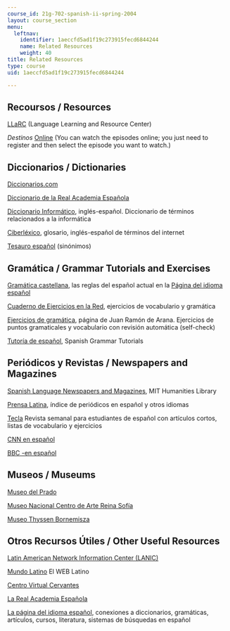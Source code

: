 ```yaml
---
course_id: 21g-702-spanish-ii-spring-2004
layout: course_section
menu:
  leftnav:
    identifier: 1aeccfd5ad1f19c273915fecd6844244
    name: Related Resources
    weight: 40
title: Related Resources
type: course
uid: 1aeccfd5ad1f19c273915fecd6844244

---
```


Recoursos / Resources
---------------------

[LLaRC](http://llarc.mit.edu/) (Language Learning and Resource Center)

_Destinos_ [Online](https://www.learner.org/series/destinos-an-introduction-to-spanish/) (You can watch the episodes online; you just need to register and then select the episode you want to watch.)

Diccionarios / Dictionaries
---------------------------

[Diccionarios.com](http://www.diccionarios.com/)

[Diccionario de la Real Academia Española](http://lema.rae.es/drae/
)

[Diccionario Informático](http://www.sitiosargentina.com.ar/categorias/internet/diccionarios.htm), inglés-español. Diccionario de términos relacionados a la informática

[Ciberléxico](http://www.telefonica.com/en/home/jsp/home.jsp), glosario, inglés-español de términos del internet

[Tesauro español](http://www.lenguaje.com/herramientas/tesauro/default.htm) (sinónimos)

Gramática / Grammar Tutorials and Exercises
-------------------------------------------

[Gramática castellana](http://www.elcastellano.org/gramatic.html), las reglas del español actual en la [Página del idioma español](https://pendientedemigracion.ucm.es/info/especulo/ele/r_soca.html)

[Cuaderno de Ejercicios en la Red](http://www.trentu.ca/academic/modernlanguages/spanish/masarriba/), ejercicios de vocabulario y gramática

[Ejercicios de gramática](http://mld.ursinus.edu/~jarana/Ejercicios/), página de Juan Ramón de Arana. Ejercicios de puntos gramaticales y vocabulario con revisión automática (self-check)

[Tutoría de español](http://www.studyspanish.com/tutorial.htm), Spanish Grammar Tutorials

Periódicos y Revistas / Newspapers and Magazines
------------------------------------------------

[Spanish Language Newspapers and Magazines](http://libguides.mit.edu/content.php?pid=146063&sid=1247903), MIT Humanities Library

[Prensa Latina](http://www.prensalatina.com/), índice de periódicos en español y otros idiomas

[Tecla](http://www.mec.es/exterior/uk/es/tecla/pruebatecla.shtml) Revista semanal para estudiantes de español con artículos cortos, listas de vocabulario y ejercicios

[CNN en español](http://cnnenespanol.com/)

[BBC -en español](http://news.bbc.co.uk/hi/spanish/news/)

Museos / Museums
----------------

[Museo del Prado](http://www.museodelprado.es/en)

[Museo Nacional Centro de Arte Reina Sofía](http://www.museoreinasofia.es/)

[Museo Thyssen Bornemisza](http://www.museothyssen.org/en/thyssen/home)

Otros Recursos Útiles / Other Useful Resources
----------------------------------------------

[Latin American Network Information Center (LANIC)](http://lanic.utexas.edu/las.html)

[Mundo Latino](http://www.mundolatino.org/) El WEB Latino

[Centro Virtual Cervantes](http://cvc.cervantes.es/portada.htm)

[La Real Academia Española](http://www.rae.es/)

[La página del idioma español](http://www.elcastellano.org/), conexiones a diccionarios, gramáticas, artículos, cursos, literatura, sistemas de búsquedas en español
